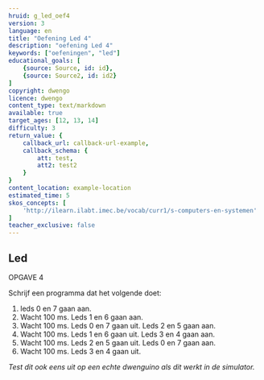 ```yaml
---
hruid: g_led_oef4
version: 3
language: en
title: "Oefening Led 4"
description: "oefening Led 4"
keywords: ["oefeningen", "led"]
educational_goals: [
    {source: Source, id: id}, 
    {source: Source2, id: id2}
]
copyright: dwengo
licence: dwengo
content_type: text/markdown
available: true
target_ages: [12, 13, 14]
difficulty: 3
return_value: {
    callback_url: callback-url-example,
    callback_schema: {
        att: test,
        att2: test2
    }
}
content_location: example-location
estimated_time: 5
skos_concepts: [
    'http://ilearn.ilabt.imec.be/vocab/curr1/s-computers-en-systemen'
]
teacher_exclusive: false
---
```

## Led

OPGAVE 4

Schrijf een programma dat het volgende doet:

1. leds 0 en 7 gaan aan.
2. Wacht 100 ms. Leds 1 en 6 gaan aan.
3. Wacht 100 ms. Leds 0 en 7 gaan uit. Leds 2 en 5 gaan aan.
4. Wacht 100 ms. Leds 1 en 6 gaan uit. Leds 3 en 4 gaan aan.
5. Wacht 100 ms. Leds 2 en 5 gaan uit. Leds 0 en 7 gaan aan.
6. Wacht 100 ms. Leds 3 en 4 gaan uit.

*Test dit ook eens uit op een echte dwenguino als dit werkt in de simulator.*